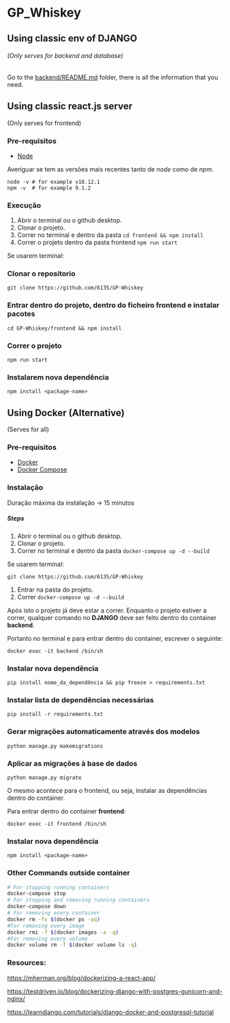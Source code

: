 # GP_Whiskey

## Using classic env of DJANGO

###### (Only serves for backend and database)

Go to the [backend/README.md](backend/README.md) folder, there is all the information that you need.

## Using classic react.js server

(Only serves for frontend)

### Pre-requisitos

- [Node](https://nodejs.org/en/)

Averiguar se tem as versões mais recentes tanto de *node* como de *npm*.

```shell
node -v # for example v18.12.1
npm -v  # for example 9.1.2
```

### Execução

1. Abrir o terminal ou o github desktop.
2. Clonar o projeto.
3. Correr no terminal e dentro da pasta `cd frontend && npm install`
4. Correr o projeto dentro da pasta frontend `npm run start`

Se usarem terminal:

### Clonar o repositorio
```
git clone https://github.com/6135/GP-Whiskey
```
### Entrar dentro do projeto, dentro do ficheiro frontend e instalar pacotes
```
cd GP-Whiskey/frontend && npm install
```
### Correr o projeto
```
npm run start
```
### Instalarem nova dependência
```
npm install <package-name>
```

## Using Docker (Alternative)

(Serves for all)

### Pre-requisitos

- [Docker](https://docs.docker.com/get-docker/)
- [Docker Compose](https://docs.docker.com/compose/install/)

### Instalação

Duração máxima da instalação -> 15 minutos

##### Steps

1. Abrir o terminal ou o github desktop.
2. Clonar o projeto.
3. Correr no terminal e dentro da pasta `docker-compose up -d --build`

Se usarem terminal:

```
git clone https://github.com/6135/GP-Whiskey
```

1. Entrar na pasta do projeto.
2. Correr `docker-compose up -d --build`

Após isto o projeto já deve estar a correr. Enquanto o projeto estiver a correr, qualquer comando no **DJANGO** deve ser feito dentro do container **backend**.

Portanto no terminal e para entrar dentro do container, escrever o seguinte:

```
docker exec -it backend /bin/sh
```

### Instalar nova dependência

```
pip install nome_da_dependência && pip freeze > requirements.txt
```

### Instalar lista de dependências necessárias

```
pip install -r requirements.txt
```

### Gerar migrações automaticamente através dos modelos

```
python manage.py makemigrations
```

### Aplicar as migrações à base de dados

```
python manage.py migrate
```

O mesmo acontece para o frontend, ou seja, instalar as dependências dentro do container.

Para entrar dentro do container **frontend**:

```
docker exec -it frontend /bin/sh
```

### Instalar nova dependência

```
npm install <package-name>
```

### Other Commands outside container

```sh
# For stopping running containers
docker-compose stop
# For stopping and removing running containers
docker-compose down
# For removing every container
docker rm -fv $(docker ps -aq)
#For removing every image
docker rmi -f $(docker images -a -q)
#For removing every volume
docker volume rm -f $(docker volume ls -q)
```

### Resources:

https://mherman.org/blog/dockerizing-a-react-app/

https://testdriven.io/blog/dockerizing-django-with-postgres-gunicorn-and-nginx/

https://learndjango.com/tutorials/django-docker-and-postgresql-tutorial
